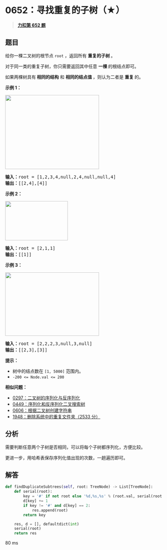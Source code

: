 # 0652：寻找重复的子树（★）


> <u>**[力扣第 652 题](https://leetcode.cn/problems/find-duplicate-subtrees/)**</u>

## 题目

<p>给你一棵二叉树的根节点 <code>root</code> ，返回所有 <strong>重复的子树 </strong>。</p>

<p>对于同一类的重复子树，你只需要返回其中任意 <strong>一棵 </strong>的根结点即可。</p>

<p>如果两棵树具有<strong> 相同的结构</strong> 和 <strong>相同的结点值 </strong>，则认为二者是 <strong>重复 </strong>的。</p>



<p><strong>示例 1：</strong></p>

<p><img alt="" src="https://assets.leetcode.com/uploads/2020/08/16/e1.jpg" style="height: 236px; width: 300px;" /></p>

<pre>
<strong>输入：</strong>root = [1,2,3,4,null,2,4,null,null,4]
<strong>输出：</strong>[[2,4],[4]]</pre>

<p><strong>示例 2：</strong></p>

<p><img alt="" src="https://assets.leetcode.com/uploads/2020/08/16/e2.jpg" style="height: 125px; width: 200px;" /></p>

<pre>
<strong>输入：</strong>root = [2,1,1]
<strong>输出：</strong>[[1]]</pre>

<p><strong>示例 3：</strong></p>

<p><strong><img alt="" src="https://assets.leetcode.com/uploads/2020/08/16/e33.jpg" style="height: 202px; width: 300px;" /></strong></p>

<pre>
<strong>输入：</strong>root = [2,2,2,3,null,3,null]
<strong>输出：</strong>[[2,3],[3]]</pre>



<p><strong>提示：</strong></p>

<ul>
<li>树中的结点数在 <code>[1, 5000]</code> 范围内。</li>
<li><code>-200 &lt;= Node.val &lt;= 200</code></li>
</ul>


**相似问题：**
- [0297：二叉树的序列化与反序列化](/leetcode/0297)
- [0449：序列化和反序列化二叉搜索树](/leetcode/0449)
- [0606：根据二叉树创建字符串](/leetcode/0606)
- [1948：删除系统中的重复文件夹（2533 分）](/leetcode/1948)


## 分析

需要判断任意两个子树是否相同，可以将每个子树都序列化，方便比较。

更进一步，用哈希表保存序列化值出现的次数，一趟遍历即可。

## 解答

```python
def findDuplicateSubtrees(self, root: TreeNode) -> List[TreeNode]:
    def serial(root):
        key = '#' if not root else '%d,%s,%s' % (root.val, serial(root.left), serial(root.right))
        d[key] += 1
        if key != '#' and d[key] == 2:
            res.append(root)
        return key

    res, d = [], defaultdict(int)
    serial(root)
    return res
```

80 ms
 

